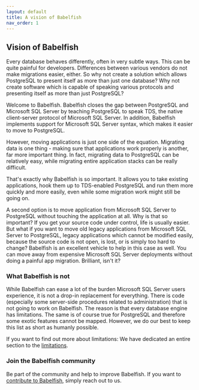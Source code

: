```yaml
---
layout: default
title: A vision of Babelfish
nav_order: 1
---
```


## Vision of Babelfish

Every database behaves differently, often in very subtle ways. This can be quite
painful for developers. Differences between various vendors do not make
migrations easier, either. So why not create a solution which allows PostgreSQL
to present itself as more than just one database? Why not create software which
is capable of speaking various protocols and presenting itself as more than just
PostgreSQL?

Welcome to Babelfish.  Babelfish closes the gap between PostgreSQL and
Microsoft SQL Server by teaching PostgreSQL to speak TDS, the native
client-server protocol of Microsoft SQL Server.  In addition, Babelfish
implements support for Microsoft SQL Server syntax, which makes it easier to
move to PostgreSQL.

However, moving applications is just one side of the equation. Migrating data
is one thing - making sure that applications work properly is another, far
more important thing. In fact, migrating data to PostgreSQL can be relatively
easy, while migrating entire application stacks can be really difficult.

That's exactly why Babelfish is so important. It allows you to take existing
applications, hook them up to TDS-enabled PostgreSQL and run them more quickly
and more easily, even while some migration work might still be going on. 

A second option is to move application from Microsoft SQL Server to PostgreSQL without
touching the application at all. Why is that so important? If you get your
source code under control, life is usually easier. But what if you want to move
old legacy applications from Microsoft SQL Server to PostgreSQL, legacy applications which cannot be
modified easily, because the source code is not open, is lost, or is simply too hard to
change? Babelfish is an excellent vehicle to help in this case as well. You can
move away from expensive Microsoft SQL Server deployments without doing a painful app
migration. Brilliant, isn't it?


### What Babelfish is not

While Babelfish can ease a lot of the burden Microsoft SQL Server users experience, it is not a drop-in
replacement for everything. There is code (especially some server-side 
procedures related to administration) that is not going
to work on Babelfish. The reason is that every database engine has limitations.
The same is of course true for PostgreSQL and therefore some exotic features cannot be mapped. 
However, we do our best to keep this list as short as humanly possible.

If you want to find out more about limitations: We have dedicated an entire
section to the [limitations](/docs/usage/limitations-of-babelfish).

### Join the Babelfish community

Be part of the community and help to improve Babelfish.
If you want to [contribute to Babelfish](/docs/contributing), simply reach
out to us.

